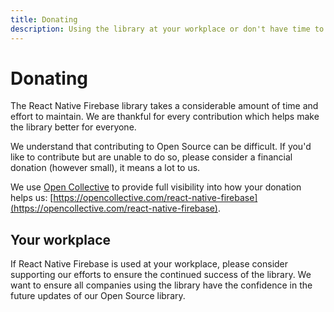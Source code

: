 ```yaml
---
title: Donating
description: Using the library at your workplace or don't have time to contribute? Donating is a simple way of ensuring the continued support and upkeep of the library.
---
```


# Donating

The React Native Firebase library takes a considerable amount of time and effort to maintain. We are
thankful for every contribution which helps make the library better for everyone.

We understand that contributing to Open Source can be difficult. If you'd like to contribute but are
unable to do so, please consider a financial donation (however small), it means a lot to us.

We use [Open Collective](https://opencollective.com/react-native-firebase) to provide full visibility into how your donation helps us: [https://opencollective.com/react-native-firebase](https://opencollective.com/react-native-firebase).

## Your workplace

If React Native Firebase is used at your workplace, please consider supporting our efforts to ensure
the continued success of the library. We want to ensure all companies using the library have the confidence
in the future updates of our Open Source library.
